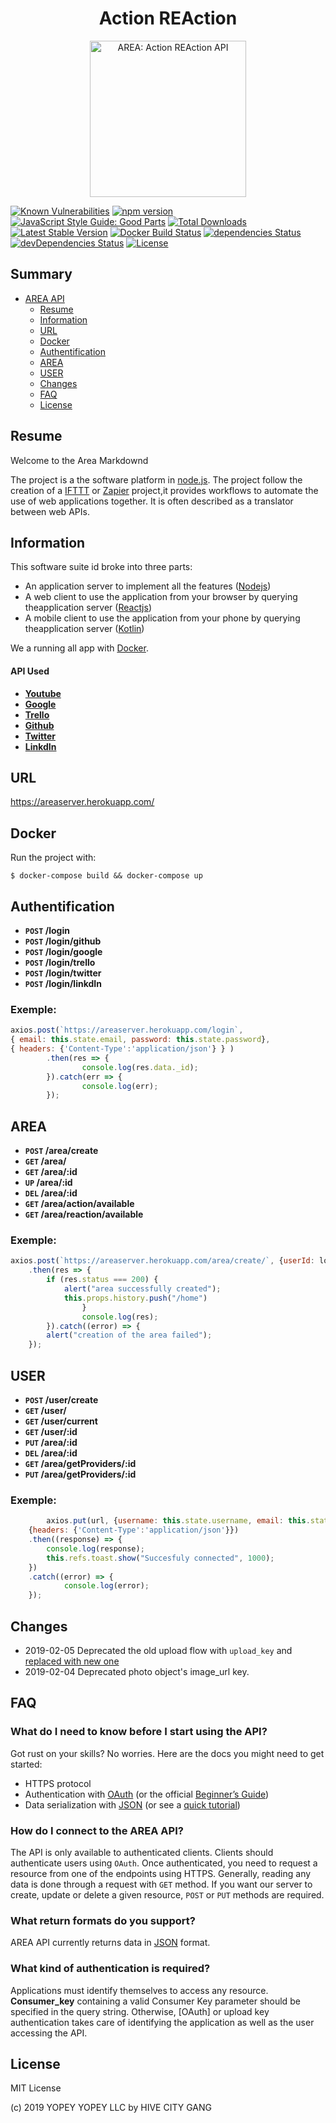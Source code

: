 <h1 align="center">Action REAction</h1>
<p align="center">
  <img src="AreaLogo.png" alt="AREA: Action REAction API" width="250">
  <br>
</p>

[![Known Vulnerabilities](https://snyk.io/test/github/dwyl/hapi-auth-jwt2/badge.svg?targetFile=package.json)](https://snyk.io/test/github/dwyl/hapi-auth-jwt2?targetFile=package.json)
[![npm version](https://badge.fury.io/js/react.svg)](https://badge.fury.io/js/react)
[![JavaScript Style Guide: Good Parts](https://img.shields.io/badge/code%20style-goodparts-brightgreen.svg?style=flat)](https://github.com/dwyl/goodparts "JavaScript The Good Parts")
[![Total Downloads](https://poser.pugx.org/firebase/php-jwt/downloads)](https://packagist.org/packages/firebase/php-jwt)
[![Latest Stable Version](https://poser.pugx.org/firebase/php-jwt/v/stable)](https://packagist.org/packages/firebase/php-jwt)
[![Docker Build Status](https://img.shields.io/docker/build/redocly/redoc.svg)](https://hub.docker.com/r/redocly/redoc/)
[![dependencies Status](https://david-dm.org/Rebilly/ReDoc/status.svg)](https://david-dm.org/Rebilly/ReDoc)
[![devDependencies Status](https://david-dm.org/Rebilly/ReDoc/dev-status.svg)](https://david-dm.org/Rebilly/ReDoc#info=devDependencies)
[![License](https://img.shields.io/npm/l/redoc.svg)](https://github.com/Rebilly/ReDoc/blob/master/LICENSE)



## Summary

- [AREA API](#sommary)
	- [Resume](#resume)
	- [Information](#information)
	- [URL](#url)
	- [Docker](#docker)
	- [Authentification](#authentification)
	- [AREA](#area)
	- [USER](#user)
	- [Changes](#changes)
	- [FAQ](#faq)
	- [License](#license)


## Resume

Welcome to the Area Markdownd

The project is a the software platform in [node.js](https://nodejs.org/en/). The project follow the creation of a [IFTTT](https://ifttt.com/) or [Zapier](https://zapier.com/) project,it provides workflows to automate the use of web applications together. It is often described as a translator between web APIs.

## Information

This software suite id broke into three parts:
- An application server to implement all the features ([Nodejs](https://nodejs.org/en/))
- A web client to use the application from your browser by querying theapplication server ([Reactjs](https://reactjs.org/))
- A mobile client to use the application from your phone by querying theapplication server ([Kotlin](https://kotlinlang.org/))

We a running all app with [Docker](https://www.docker.com/).

#### API Used

- **[Youtube](https://developers.google.com/youtube/v3/)**
- **[Google](https://console.cloud.google.com/apis/)**
- **[Trello](https://developers.trello.com/)**
- **[Github](https://developer.github.com/v3/)**
- **[Twitter](https://developer.twitter.com/en/docs.html)**
- **[LinkdIn](https://developer.linkedin.com/docs/rest-api)**

## URL

<https://areaserver.herokuapp.com/>

## Docker

Run the project with:

<code>$ docker-compose build && docker-compose up </code>

## Authentification

- **<code>POST</code> /login**
- **<code>POST</code> /login/github**
- **<code>POST</code> /login/google**
- **<code>POST</code> /login/trello**
- **<code>POST</code> /login/twitter**
- **<code>POST</code> /login/linkdIn**

### Exemple:

```js
axios.post(`https://areaserver.herokuapp.com/login`,
{ email: this.state.email, password: this.state.password}, 
{ headers: {'Content-Type':'application/json'} } )
        .then(res => {
                console.log(res.data._id);
        }).catch(err => {
                console.log(err);
        });
```

## AREA

- **<code>POST</code> /area/create**
- **<code>GET</code>  /area/**
- **<code>GET</code>  /area/:id**
- **<code>UP</code> /area/:id**
- **<code>DEL</code> /area/:id**
- **<code>GET</code> /area/action/available**
- **<code>GET</code> /area/reaction/available**

### Exemple:

```js
axios.post(`https://areaserver.herokuapp.com/area/create/`, {userId: localStorage.getItem("user"), action: this.state.actionData, reaction: this.state.reactionData}, {headers: {'Content-Type':'application/json'}})
	.then(res => {
		if (res.status === 200) {
			alert("area successfully created");
			this.props.history.push("/home")
                }
                console.log(res);
        }).catch((error) => {
		alert("creation of the area failed");
	});
```

## USER

- **<code>POST</code> /user/create**
- **<code>GET</code> /user/**
- **<code>GET</code> /user/current**
- **<code>GET</code> /user/:id**
- **<code>PUT</code> /area/:id**
- **<code>DEL</code> /area/:id**
- **<code>GET</code> /area/getProviders/:id**
- **<code>PUT</code> /area/getProviders/:id**

### Exemple:

```js
        axios.put(url, {username: this.state.username, email: this.state.email, password: this.state.password},
	{headers: {'Content-Type':'application/json'}})
	.then((response) => {
		console.log(response);
		this.refs.toast.show("Succesfuly connected", 1000);
	})
	.catch((error) => {
	        console.log(error);
	});
```

## Changes

* 2019-02-05 Deprecated the old upload flow with `upload_key` and [replaced with new one](https://github.com/500px/api-documentation/blob/master/basics/upload.md)
* 2019-02-04 Deprecated photo object's image_url key.

## FAQ
### What do I need to know before I start using the API?
Got rust on your skills? No worries. Here are the docs you might need to get started:

- HTTPS protocol
- Authentication with [OAuth](https://oauth.io/) (or the official [Beginner’s Guide](https://hueniverse.com/oauth-f8412c3fb6d7))
- Data serialization with [JSON](http://json.org/) (or see a [quick tutorial](https://www.wired.com/2010/02/get_started_with_json/))

### How do I connect to the AREA API?
The API is only available to authenticated clients. Clients should authenticate users using <code>OAuth</code>. Once authenticated, you need to request a resource from one of the endpoints using HTTPS. Generally, reading any data is done through a request with <code>GET</code> method. If you want our server to create, update or delete a given resource, <code>POST</code> or <code>PUT</code> methods are required.

### What return formats do you support?
AREA API currently returns data in [JSON](http://json.org/ "JSON") format.

### What kind of authentication is required?
Applications must identify themselves to access any resource.
**Consumer_key** containing a valid Consumer Key parameter should be specified in the query string. Otherwise, [OAuth] or upload key authentication takes care of identifying the application as well as the user accessing the API.

## License

MIT License

(c) 2019 YOPEY YOPEY LLC by HIVE CITY GANG

